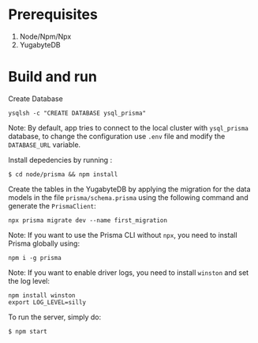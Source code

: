 # Prerequisites
1. Node/Npm/Npx
2. YugabyteDB 

# Build and run

Create Database
```
ysqlsh -c "CREATE DATABASE ysql_prisma"
```
Note: By default, app tries to connect to the local cluster with `ysql_prisma` database, to change the configuration use `.env` file and modify the `DATABASE_URL` variable.

Install depedencies by running :
```
$ cd node/prisma && npm install
```

Create the tables in the YugabyteDB by applying the migration for the data models in the file `prisma/schema.prisma` using the following command and generate the `PrismaClient`: 
```
npx prisma migrate dev --name first_migration
```
Note: If you want to use the Prisma CLI without `npx`, you need to install Prisma globally using: 
```
npm i -g prisma
``` 

Note: If you want to enable driver logs, you need to install `winston` and set the log level: 
```
npm install winston
export LOG_LEVEL=silly
```

To run the server, simply do:
```
$ npm start
```
